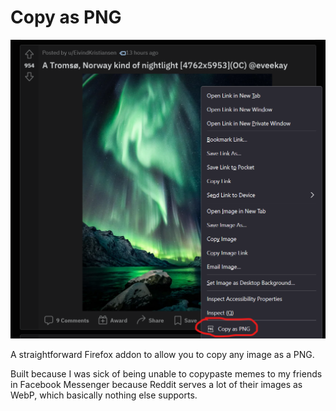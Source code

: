 # Copy as PNG

<img src="screenshot.png" alt="A screenshot of a context menu on an image on Reddit highlighting the 'Copy as PNG' option.">

A straightforward Firefox addon to allow you to copy any image as a PNG.

Built because I was sick of being unable to copypaste memes to my friends in Facebook Messenger because Reddit serves a lot of their images as WebP, which basically nothing else supports.
